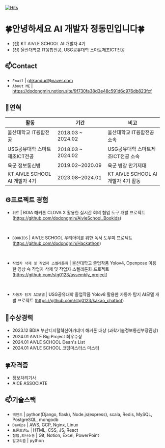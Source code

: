 [![Hits](https://hits.seeyoufarm.com/api/count/incr/badge.svg?url=https%3A%2F%2Fgithub.com%2Fdodongmin&count_bg=%2318DAFF&title_bg=%23555555&icon=&icon_color=%23E7E7E7&title=%EB%B0%A9%EB%AC%B8%EC%9E%90&edge_flat=false)](https://hits.seeyoufarm.com)

# 🍀안녕하세요 AI 개발자 정동민입니다🍀
- (전) KT AIVLE SCHOOL AI 개발자 4기
- (전) 울산대학교 IT융합전공, USG공유대학 스마트제조ICT전공

## 📫Contact

- `Email` | ghkandud@naver.com
- `About ME` | <a href="https://dodongmin.notion.site/9f730fa38d3e48c591d6c976db823fcf" target="_blank">https://dodongmin.notion.site/9f730fa38d3e48c591d6c976db823fcf</a>


## 👋연혁<br/>
|활동|기간|비고|
|---|---|---|
|울산대학교 IT융합전공|2018.03 ~ 2024.02| 울산대학교 IT융합전공 소속|
|USG공유대학 스마트제조ICT전공|2018.03 ~ 2024.02| USG공유대학 스마트제조ICT전공 소속|
|육군 정보통신병 |2019.02~2020.09|육군 병장 만기제대|
|KT AIVLE SCHOOL AI 개발자 4기|2023.08~2024.01|KT AIVLE SCHOOL AI 개발자 4기 활동|


## ⚙프로젝트 경험

- `위드` | BDIA 해커톤 CLOVA X 활용한 실시간 회의 협업 도구 개발 프로젝트(https://github.com/dodongmin/AivleSchool_Bookids)
<br>

- `BOOKIDS` | AIVLE SCHOOL 우리아이를 위한 독서 도우미 프로젝트 (https://github.com/dodongmin/Hackathon)
<br>

- `작업자 삭제 및 작업자 스켈레톤화` | 울산대학교 졸업작품 Yolov4, Openpose 이용한 영상 속 작업자 삭제 및 작업자 스켈레톤화 프로젝트 (https://github.com/stg0123/assembly_project)
<br>

- `자동차 탐지 AI모델` | USG공유대학 졸업작품 Yolov8 활용한 자동차 탐지 AI모델 개발 프로젝트 (https://github.com/stg0123/kakao_chatbot)


## 🎉수상경력
- 2023.12 BDIA 부산디지털혁신아카데미 해커톤 대상 (과학기술정보통신부장관상)
- 2024.01 AIVLE Big Project 최우수상
- 2024.01 AIVLE SCHOOL Dean's List
- 2024.01 AIVLE SCHOOL 코딩마스터스 마스터


## 🍀자격증
- 정보처리기사
- AICE ASSOCIATE


## 📫기술스택
- `백엔드` | python(Django, flask), Node.js(express), scala, Redis, MySQL, PostgreSQL, mongodb
- `DevOps` | AWS, GCP, Nginx, Linux
- `프론트엔드` | HTML, CSS, JS, React
- `협업,의사소통` | Git, Notion, Excel, PowerPoint
- `알고리즘` | python
<br>